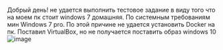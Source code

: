 Добрый день!
не удается выполнить тестовое задание в виду того что на моем пк стоит windows 7 домашняя. По системным требованиям мин Windows 7 pro.
По этой причине не удается установить Docker на пк.
Поставил VirtualBox, но не получается поставить образ windows 10
![image](https://github.com/SergejPV/test/assets/127343474/f130e2c3-2d9b-45c8-a0e6-12f305d1b239)
